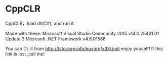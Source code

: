 # CppCLR
CppCLR，load dll(C#), and run it.

Made with these:
Microsoft Visual Studio Community 2015
v14.0.25431.01 Update 3
Microsoft .NET Framework
v4.6.01586

You can DL it from http://tstorage.info/euvgrqfxtl3l,just enjoy youself!
If this link is lost ,call me!


